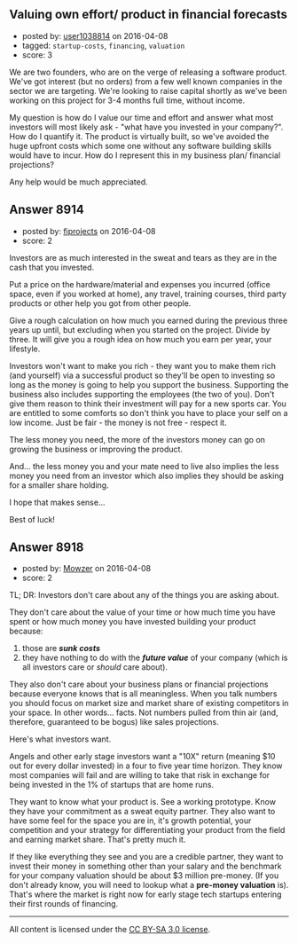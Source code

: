 ## Valuing own effort/ product in financial forecasts

- posted by: [user1038814](https://stackexchange.com/users/1030406/user1038814) on 2016-04-08
- tagged: `startup-costs`, `financing`, `valuation`
- score: 3

We are two founders, who are on the verge of releasing a software product. We've got interest (but no orders) from a few well known companies in the sector we are targeting. We're looking to raise capital shortly as we've been working on this project for 3-4 months full time, without income.

My question is how do I value our time and effort and answer what most investors will most likely ask - "what have you invested in your company?". How do I quantify it. The product is virtually built, so we've avoided the huge upfront costs which some one without any software building skills would have to incur. How do I represent this in my business plan/ financial projections?

Any help would be much appreciated.


## Answer 8914

- posted by: [fiprojects](https://stackexchange.com/users/5370155/fiprojects) on 2016-04-08
- score: 2

Investors are as much interested in the sweat and tears as they are in the cash that you invested.

Put a price on the hardware/material and expenses you incurred (office space, even if you worked at home), any travel, training courses, third party products or other help you got from other people.

Give a rough calculation on how much you earned during the previous three years up until, but excluding when you started on the project. Divide by three. It will give you a rough idea on how much you earn per year, your lifestyle.

Investors won't want to make you rich - they want you to make them rich (and yourself) via a successful product so they'll be open to investing so long as the money is going to help you support the business.  Supporting the business also includes supporting the employees (the two of you). Don't give them reason to think their investment will pay for a new sports car. You are entitled to some comforts so don't think you have to place your self on a low income. Just be fair - the money is not free - respect it.

The less money you need, the more of the investors money can go on growing the business or improving the product.

And... the less money you and your mate need to live also implies the less money you need from an investor which also implies they should be asking for a smaller share holding.

I hope that makes sense...

Best of luck!


## Answer 8918

- posted by: [Mowzer](https://stackexchange.com/users/1803081/mowzer) on 2016-04-08
- score: 2

TL; DR: Investors don't care about any of the things you are asking about.

They don't care about the value of your time or how much time you have spent or how much money you have invested building your product because:

1. those are ***sunk costs***
1. they have nothing to do with the ***future value*** of your company (which is all investors care or *should* care about).

They also don't care about your business plans or financial projections because everyone knows that is all meaningless. When you talk numbers you should focus on market size and market share of existing competitors in your space. In other words... facts. Not numbers pulled from thin air (and, therefore, guaranteed to be bogus) like sales projections.

Here's what investors want.

Angels and other early stage investors want a "10X" return (meaning $10 out for every dollar invested) in a four to five year time horizon. They know most companies will fail and are willing to take that risk in exchange for being invested in the 1% of startups that are home runs.

They want to know what your product is. See a working prototype. Know they have your commitment as a sweat equity partner. They also want to have some feel for the space you are in, it's growth potential, your competition and your strategy for differentiating your product from the field and earning market share. That's pretty much it.

If they like everything they see and you are a credible partner, they want to invest their money in something other than your salary and the benchmark for your company valuation should be about $3 million pre-money. (If you don't already know, you will need to lookup what a **pre-money valuation** is). That's where the market is right now for early stage tech startups entering their first rounds of financing.



---

All content is licensed under the [CC BY-SA 3.0 license](https://creativecommons.org/licenses/by-sa/3.0/).
